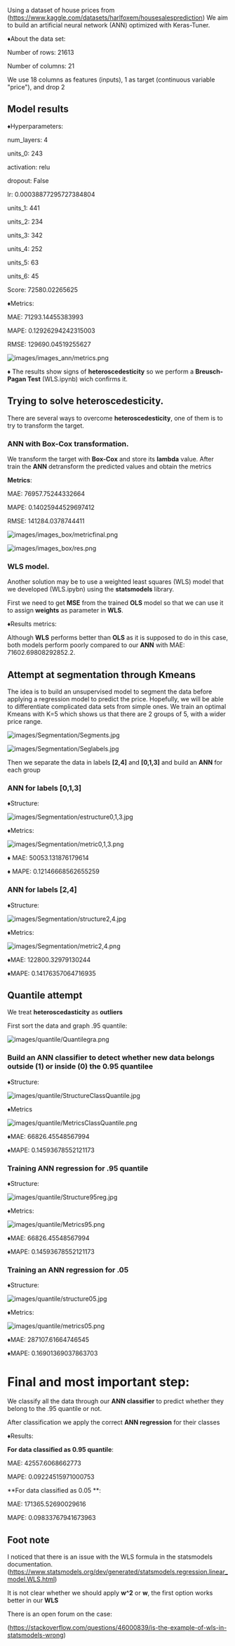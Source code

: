 Using a dataset of house prices from (https://www.kaggle.com/datasets/harlfoxem/housesalesprediction)
We aim to build an artificial neural network (ANN) optimized with Keras-Tuner.

♦About the data set: 

Number of rows: 21613

Number of columns: 21

We use 18 columns as features (inputs), 1 as target (continuous variable "price"), and drop 2

## Model results


♦Hyperparameters:


num_layers: 4


units_0: 243


activation: relu


dropout: False


lr: 0.00038877295727384804


units_1: 441


units_2: 234


units_3: 342


units_4: 252


units_5: 63


units_6: 45


Score: 72580.02265625


♦Metrics: 


MAE:  71293.14455383993


MAPE:  0.12926294242315003


RMSE:  129690.04519255627


![images/images_ann/metrics.png](images/images_ann/metric.png)


♦ The results show signs of **heteroscedesticity** so we perform a **Breusch-Pagan Test** (WLS.ipynb) wich confirms it.


## Trying to solve **heteroscedesticity**. 


There are several ways to overcome **heteroscedesticity**, one of them is to try to transform the target. 


### ANN with Box-Cox transformation.


We transform the target with **Box-Cox** and store its **lambda** value. After train the **ANN** detransform the predicted values and obtain the metrics


**Metrics**:

MAE:  76957.75244332664


MAPE:  0.14025944529697412


RMSE:  141284.0378744411

![images/images_box/metricfinal.png](images/images_box/metricfinal.png)




![images/images_box/res.png](images/images_box/res.png)


### WLS model.

Another solution may be to use a weighted least squares (WLS) model that we developed (WLS.ipybn) using the **statsmodels** library.


First we need to get **MSE** from the trained **OLS** model so that we can use it to assign **weights** as parameter in **WLS**.


♦Results metrics: 





Although **WLS** performs better than **OLS** as it is supposed to do in this case, both models perform poorly compared to our **ANN** with MAE: 71602.69808292852.2.






## Attempt at segmentation through Kmeans 



The idea is to build an unsupervised model to segment the data before applying a regression model to predict the price. Hopefully, we will be able to differentiate complicated data sets from simple ones. We train an optimal Kmeans with K=5 which shows us that there are 2 groups of 5, with a wider price range.


![images/Segmentation/Segments.jpg](images/Segmentation/Segments.jpg)


![images/Segmentation/Seglabels.jpg](images/Segmentation/Seglabels.jpg)


Then we separate the data in labels **[2,4]** and **[0,1,3]** and build an **ANN** for each group 


### ANN for labels [0,1,3]


♦Structure:


![images/Segmentation/estructure0,1,3.jpg](images/Segmentation/estructure0,1,3.jpg)


♦Metrics:


![images/Segmentation/metric0,1,3.png](images/Segmentation/metric0,1,3.png)


♦ MAE:  50053.131876179614


♦ MAPE:  0.12146668562655259


### ANN for labels [2,4]


♦Structure:


![images/Segmentation/structure2,4.jpg](images/Segmentation/structure2,4.jpg)


♦Metrics:


![images/Segmentation/metric2,4.png](images/Segmentation/metric2,4.png)


♦MAE:  122800.32979130244


♦MAPE:  0.14176357064716935

## Quantile attempt 

We treat **heteroscedasticity** as **outliers**


First sort the data and graph .95 quantile:


![images/quantile/Quantilegra.png](images/quantile/Quantilegra.png)

### Build an ANN classifier to detect whether new data belongs outside (1) or inside (0) the 0.95 quantilee


♦Structure:


![images/quantile/StructureClassQuantile.jpg](images/quantile/StructureClassQuantile.jpg)



♦Metrics


![images/quantile/MetricsClassQuantile.png](images/quantile/MetricsClassQuantile.png)


♦MAE:  66826.45548567994


♦MAPE:  0.14593678552121173


### Training ANN regression for .95 quantile

♦Structure:


![images/quantile/Structure95reg.jpg](images/quantile/Structure95reg.jpg)


♦Metrics:


![images/quantile/Metrics95.png](images/quantile/Metrics95.png)


♦MAE:  66826.45548567994


♦MAPE:  0.14593678552121173


### Training an ANN regression for .05 


♦Structure:


![images/quantile/structure05.jpg](images/quantile/structure05.jpg)


♦Metrics:


![images/quantile/metrics05.png](images/quantile/metrics05.png)


♦MAE:  287107.61664746545


♦MAPE:  0.16901369037863703


# Final and most important step:

We classify all the data through our **ANN classifier** to predict whether they belong to the .95 quantile or not. 

After classification we apply the correct **ANN regression** for their classes

♦Results: 


**For data classified as 0.95 quantile**: 


MAE:  42557.6068662773


MAPE:  0.09224515971000753

**For data classified as 0.05 **:


MAE:  171365.52690029616


MAPE:  0.09833767941673963


## Foot note
I noticed that there is an issue with the WLS formula in the statsmodels documentation.(https://www.statsmodels.org/dev/generated/statsmodels.regression.linear_model.WLS.html)


It is not clear whether we should apply **w^2** or **w**, the first option works better in our **WLS**


There is an open forum on the case:

(https://stackoverflow.com/questions/46000839/is-the-example-of-wls-in-statsmodels-wrong)










